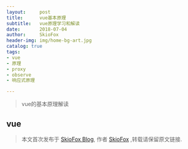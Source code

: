 ```yaml
---
layout:     post
title:      vue基本原理
subtitle:   vue原理学习和解读
date:       2018-07-04
author:     SkioFox
header-img: img/home-bg-art.jpg
catalog: true
tags:
- vue
- 原理
- proxy
- observe
- 响应式原理

---
```


>vue的基本原理解读

## vue


> 本文首次发布于 [SkioFox Blog](http://skiofox.top), 作者 [SkioFox](https://github.com/LoverFancy/) ,转载请保留原文链接.